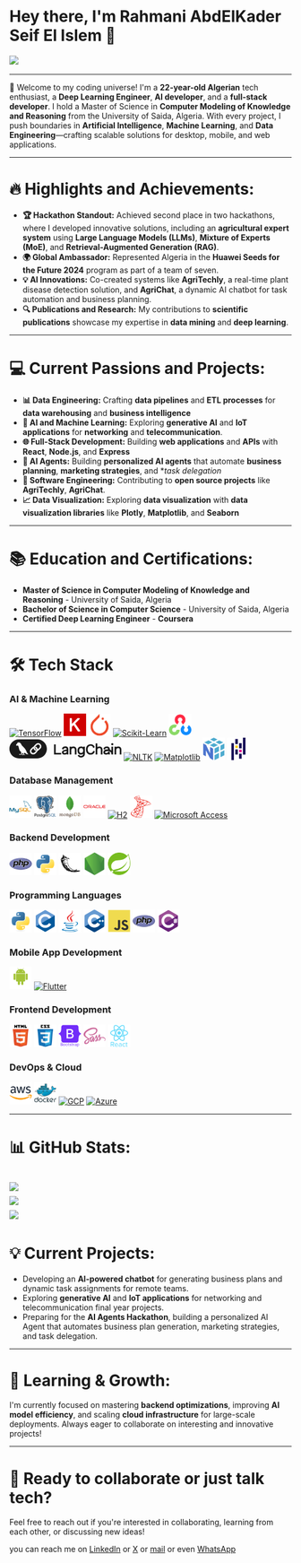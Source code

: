 # Hey there, I'm Rahmani AbdElKader Seif El Islem 👋 

[![](https://visitcount.itsvg.in/api?id=aek426rahmani&label=Profile%20Views&color=1&pretty=true)](https://rahamniabdelkaderseifelislem.github.io) 

---

🚀 Welcome to my coding universe! I'm a **22-year-old Algerian** tech enthusiast, a **Deep Learning Engineer**, **AI developer**, and a **full-stack developer**. I hold a Master of Science in **Computer Modeling of Knowledge and Reasoning** from the University of Saida, Algeria. With every project, I push boundaries in **Artificial Intelligence**, **Machine Learning**, and **Data Engineering**—crafting scalable solutions for desktop, mobile, and web applications.

---

# 🔥 Highlights and Achievements:
- **🏆 Hackathon Standout:** Achieved second place in two hackathons, where I developed innovative solutions, including an **agricultural expert system** using **Large Language Models (LLMs)**, **Mixture of Experts (MoE)**, and **Retrieval-Augmented Generation (RAG)**.
- **🌍 Global Ambassador:** Represented Algeria in the **Huawei Seeds for the Future 2024** program as part of a team of seven.
- **💡 AI Innovations:** Co-created systems like **AgriTechly**, a real-time plant disease detection solution, and **AgriChat**, a dynamic AI chatbot for task automation and business planning.
- **🔍 Publications and Research:** My contributions to **scientific publications** showcase my expertise in **data mining** and **deep learning**.

---

# 💻 Current Passions and Projects:
- **📊 Data Engineering:** Crafting **data pipelines** and **ETL processes** for **data warehousing** and **business intelligence**
- **🚀 AI and Machine Learning:** Exploring **generative AI** and **IoT applications** for **networking** and **telecommunication**.
- **🌐 Full-Stack Development:** Building **web applications** and **APIs** with **React**, **Node.js**, and **Express**
- **🤖 AI Agents:** Building **personalized AI agents** that automate **business planning**, **marketing strategies**, and **task delegation*
- **🔧 Software Engineering:** Contributing to **open source projects** like **AgriTechly**, **AgriChat**.
- **📈 Data Visualization:** Exploring **data visualization** with **data visualization libraries** like **Plotly**, **Matplotlib**, and **Seaborn**

---

# 📚 Education and Certifications:

- **Master of Science in Computer Modeling of Knowledge and Reasoning** - University of Saida, Algeria
- **Bachelor of Science in Computer Science** - University of Saida, Algeria
- **Certified Deep Learning Engineer** - **Coursera**

---

# 🛠️ Tech Stack

### AI & Machine Learning
<a href="https://www.tensorflow.org/" target="_blank"><img src="https://seeklogo.com/images/T/tensorflow-logo-AE5100E55E-seeklogo.com.png" alt="TensorFlow" height="40"/></a>
<a href="https://keras.io/" target="_blank"><img src="https://raw.githubusercontent.com/devicons/devicon/master/icons/keras/keras-original.svg" alt="Keras" width="40" height="40"/></a>
<a href="https://pytorch.org/" target="_blank"><img src="https://raw.githubusercontent.com/devicons/devicon/master/icons/pytorch/pytorch-original.svg" alt="PyTorch" width="40" height="40"/></a>
<a href="https://scikit-learn.org/" target="_blank"><img src="https://upload.wikimedia.org/wikipedia/commons/0/05/Scikit_learn_logo_small.svg" alt="Scikit-Learn" width="40" height="40"/></a>
<a href="https://opencv.org/" target="_blank"><img src="https://raw.githubusercontent.com/devicons/devicon/master/icons/opencv/opencv-original.svg" alt="OpenCV" width="40" height="40"/></a>
<a href="https://www.langchain.com" target="_blank"><svg width="200" height="40" viewBox="0 0 240 41" fill="none" xmlns="http://www.w3.org/2000/svg">
<path d="M61.5139 11.1569C60.4527 11.1569 59.4549 11.568 58.708 12.3148L55.6899 15.3248C54.8757 16.1368 54.4574 17.2643 54.5431 18.4202C54.5492 18.4833 54.5553 18.5464 54.5615 18.6115C54.6696 19.4988 55.0594 20.2986 55.6899 20.9254C56.1246 21.3589 56.6041 21.6337 57.1857 21.825C57.2163 22 57.2326 22.177 57.2326 22.3541C57.2326 23.1519 56.9225 23.9008 56.3592 24.4625L56.1735 24.6477C55.1655 24.3037 54.3247 23.8011 53.5656 23.044C52.5576 22.0386 51.8903 20.7687 51.6393 19.3747L51.6046 19.1813L51.4515 19.3055C51.3475 19.3889 51.2495 19.4785 51.1577 19.57L48.1396 22.58C46.5928 24.1226 46.5928 26.636 48.1396 28.1786C48.913 28.9499 49.9292 29.3366 50.9475 29.3366C51.9658 29.3366 52.98 28.9499 53.7534 28.1786L56.7715 25.1687C58.3183 23.626 58.3183 21.1147 56.7715 19.57C56.3592 19.159 55.8675 18.8496 55.3104 18.6502C55.2798 18.469 55.2634 18.2879 55.2634 18.1109C55.2634 17.2439 55.6063 16.4217 56.2348 15.7949C57.2449 16.1388 58.1407 16.6965 58.8978 17.4515C59.9038 18.4548 60.5691 19.7227 60.8241 21.1208L60.8588 21.3141L61.0119 21.19C61.116 21.1066 61.2139 21.017 61.3078 20.9234L64.3259 17.9135C65.8727 16.3708 65.8747 13.8575 64.3259 12.3148C63.577 11.568 62.5811 11.1569 61.518 11.1569H61.5139Z" fill="CurrentColor"></path>
<path d="M59.8966 0.148865H20.4063C9.15426 0.148865 0 9.27841 0 20.5001C0 31.7217 9.15426 40.8513 20.4063 40.8513H59.8966C71.1486 40.8513 80.3029 31.7217 80.3029 20.5001C80.3029 9.27841 71.1486 0.148865 59.8966 0.148865ZM40.4188 32.0555C39.7678 32.1898 39.0352 32.2142 38.5373 31.6953C38.3536 32.1165 37.9251 31.8947 37.5945 31.8398C37.5639 31.9252 37.5374 32.0005 37.5088 32.086C36.4089 32.1593 35.5845 31.04 35.0601 30.1954C34.0193 29.6337 32.8378 29.2918 31.7746 28.7036C31.7134 29.6724 31.9257 30.8731 31.0012 31.4979C30.9543 33.36 33.8255 31.7177 34.0887 33.1056C33.8847 33.128 33.6582 33.073 33.4949 33.2297C32.746 33.9563 31.8869 32.6803 31.0237 33.2074C29.8646 33.7894 29.7483 34.2656 28.3137 34.3857C28.2342 34.2656 28.2668 34.1862 28.3341 34.113C28.7382 33.6449 28.7668 33.0934 29.4565 32.8939C28.7464 32.782 28.1525 33.1728 27.5546 33.4821C26.7771 33.7996 26.7833 32.7657 25.5875 33.537C25.4548 33.4292 25.5181 33.3315 25.5936 33.2481C25.8976 32.8777 26.2976 32.8227 26.7486 32.8431C24.5304 31.6098 23.4856 34.3511 22.4612 32.9876C22.1531 33.069 22.0368 33.3457 21.8429 33.5411C21.6756 33.358 21.8021 33.1361 21.8103 32.9204C21.6103 32.8268 21.3572 32.782 21.4164 32.4625C21.0246 32.3302 20.7512 32.5622 20.4594 32.782C20.1961 32.5785 20.6369 32.2814 20.7185 32.0697C20.9532 31.6627 21.4878 31.9863 21.7592 31.6932C22.5306 31.2557 23.606 31.9659 24.4876 31.8459C25.1671 31.9313 26.0078 31.2353 25.667 30.5413C24.9406 29.6154 25.0691 28.4045 25.0528 27.2974C24.963 26.6522 23.4101 25.83 22.9612 25.134C22.4061 24.5072 21.9735 23.7807 21.5409 23.0664C19.9798 20.0523 20.4716 16.1795 18.5044 13.3812C17.6147 13.8717 16.4556 13.6397 15.6884 12.9823C15.2741 13.3588 15.2557 13.8513 15.2231 14.3744C14.2293 13.3833 14.3538 11.5109 15.1476 10.4079C15.4721 9.97239 15.8598 9.61421 16.2924 9.29876C16.3903 9.22754 16.423 9.15834 16.4209 9.04844C17.2066 5.52362 22.5653 6.20335 24.259 8.70044C25.4875 10.237 25.8589 12.27 27.2526 13.6967C29.1279 15.744 31.2645 17.5471 32.9949 19.7267C34.6315 21.7191 35.8008 24.0554 36.8211 26.4101C37.2374 27.1915 37.2415 28.1501 37.8578 28.8176C38.1618 29.2206 39.6474 30.3175 39.325 30.7062C39.5107 31.1091 40.8983 31.6647 40.4167 32.0555H40.4188ZM66.4449 20.032L63.4269 23.0419C62.6228 23.8438 61.6291 24.4421 60.5516 24.7697L60.4965 24.786L60.4761 24.8389C60.1251 25.7629 59.5925 26.5871 58.8905 27.2852L55.8724 30.2951C54.5562 31.6078 52.8054 32.3302 50.9402 32.3302C49.0751 32.3302 47.3242 31.6078 46.008 30.2951C43.2879 27.5823 43.2879 23.1701 46.008 20.4573L49.0261 17.4474C49.8342 16.6415 50.8015 16.0615 51.8973 15.7257L51.9524 15.7094L51.9728 15.6565C52.3238 14.7325 52.8584 13.9063 53.5625 13.2021L56.5805 10.1922C57.8967 8.87953 59.6476 8.15706 61.5127 8.15706C63.3779 8.15706 65.1287 8.87953 66.4449 10.1922C67.7612 11.5048 68.4856 13.251 68.4856 15.1111C68.4856 16.9712 67.7612 18.7193 66.4449 20.03V20.032Z" fill="CurrentColor"></path>
<path d="M28.1422 28.4126C27.8769 29.4424 27.7912 31.1946 26.4485 31.2455C26.3383 31.8398 26.8607 32.0636 27.3382 31.8723C27.8096 31.6566 28.034 32.0433 28.1932 32.4279C28.9217 32.5337 29.9992 32.1857 30.04 31.3249C28.9523 30.7001 28.6156 29.5116 28.1442 28.4106L28.1422 28.4126Z" fill="CurrentColor"></path>
<path d="M99.2089 10.8162H95.624V32.5623H111V29.0983H99.2089V10.8162Z" fill="CurrentColor"></path>
<path d="M129.021 32.5623H132.606V32.5236H132.653L132.66 32.364C132.661 32.3173 132.674 31.8821 132.608 31.2115V23.1182C132.608 20.0733 134.828 18.6871 136.891 18.6871C139.11 18.6871 140.19 19.8831 140.19 22.3445V32.5623H143.775V21.8674C143.775 17.8054 141.194 15.2812 137.041 15.2812C135.276 15.2812 133.701 15.7825 132.464 16.7351L132.431 15.5794H129.026V32.5623H129.021Z" fill="CurrentColor"></path>
<path d="M158.365 16.827C157.119 15.8147 155.517 15.2812 153.71 15.2812C148.876 15.2812 145.873 18.6146 145.873 23.9806C145.873 29.3466 148.876 32.7106 153.71 32.7106C155.415 32.7106 156.937 32.2464 158.136 31.363C158.033 33.9953 156.384 35.5588 153.681 35.5588C151.408 35.5588 150.122 34.8351 149.858 33.4085L149.825 33.2312L146.342 34.2935L146.373 34.4369C146.961 37.2722 149.614 38.9647 153.473 38.9647C156.091 38.9647 158.144 38.2523 159.577 36.8451C161.023 35.4266 161.755 33.3827 161.755 30.7715V15.5794H158.439L158.367 16.827H158.365ZM158.141 24.1305C158.141 27.3704 156.563 29.3063 153.918 29.3063C151.083 29.3063 149.458 27.3655 149.458 23.9822C149.458 20.5988 151.084 18.6871 153.918 18.6871C156.499 18.6871 158.115 20.6133 158.141 23.713V24.1305Z" fill="CurrentColor"></path>
<path d="M179.418 25.6665C178.675 28.0698 176.767 29.3948 174.047 29.3948C170.158 29.3948 167.74 26.4418 167.74 21.6884C167.74 16.9349 170.179 13.9819 174.107 13.9819C176.825 13.9819 178.391 15.0474 179.188 17.4346L179.56 18.5516L182.945 16.9623L182.627 16.0677C181.338 12.4361 178.361 10.5179 174.018 10.5179C171.067 10.5179 168.562 11.5834 166.773 13.5983C165.003 15.5938 164.066 18.3904 164.066 21.69C164.066 28.476 167.983 32.862 174.047 32.862C178.32 32.862 181.63 30.6263 182.9 26.8803L183.224 25.9228L179.747 24.601L179.416 25.6681L179.418 25.6665Z" fill="CurrentColor"></path>
<path d="M192.806 15.2812C191.094 15.2812 189.571 15.7503 188.375 16.6417V8.73212H184.79V32.5639H188.375V23.1199C188.375 20.0557 190.594 18.6598 192.658 18.6598C194.877 18.6598 195.957 19.8558 195.957 22.3171V32.5656H199.542V21.84C199.542 17.857 196.899 15.2845 192.808 15.2845L192.806 15.2812Z" fill="CurrentColor"></path>
<path d="M220.496 8.21954C219.164 8.21954 218.197 9.18668 218.197 10.5181C218.197 11.8495 219.164 12.8167 220.496 12.8167C221.827 12.8167 222.794 11.8495 222.794 10.5181C222.794 9.18668 221.827 8.21954 220.496 8.21954Z" fill="CurrentColor"></path>
<path d="M233.262 15.2812C231.497 15.2812 229.923 15.7825 228.686 16.7351L228.652 15.5794H225.248V32.5623H228.833V23.1182C228.833 20.0733 231.052 18.6871 233.116 18.6871C235.335 18.6871 236.415 19.8831 236.415 22.3445V32.5623H240V21.8674C240 17.8054 237.419 15.2812 233.266 15.2812H233.262Z" fill="CurrentColor"></path>
<path d="M222.237 15.5794H218.67V23.9984C217.68 23.1666 216.514 22.538 215.198 22.127V21.271C215.198 17.5202 212.736 15.2812 208.611 15.2812C205.26 15.2812 202.754 16.8545 201.733 19.5963L201.458 20.3361L204.332 22.4542L204.825 21.1695C205.475 19.4754 206.679 18.6856 208.611 18.6856C210.544 18.6856 211.613 19.6156 211.613 21.4483V21.5435C211.498 21.5386 211.382 21.5354 211.266 21.5338C207.428 21.4725 204.628 22.3704 202.944 24.1982C201.221 26.068 201.372 28.1683 201.395 28.4004L201.411 28.5616H201.427C201.695 31.1777 203.98 32.8573 207.301 32.8573C209.13 32.8573 210.82 32.348 212.098 31.4179L212.112 32.5607H215.198V27.2479L215.131 27.1996C214.695 26.8804 213.934 26.4678 212.789 26.3227C212.43 26.2776 212.087 26.255 211.771 26.2615H211.611V26.7499C211.611 27.8734 210.32 29.4546 207.448 29.4546C205.328 29.4546 205.012 28.5632 205.012 28.0313V27.9765C205.028 27.738 205.128 27.1544 205.655 26.6112C206.324 25.9197 207.83 25.1106 211.207 25.1622C213.652 25.2008 215.528 25.8843 216.784 27.1947C218.325 28.8034 218.615 31.0053 218.668 31.8676V32.5623H222.235V15.5794H222.237Z" fill="CurrentColor"></path>
<path d="M119.752 15.2071C116.401 15.2071 113.895 16.7803 112.874 19.5221L112.599 20.262L115.473 22.38L115.966 21.0953C116.616 19.4012 117.82 18.6114 119.752 18.6114C121.685 18.6114 122.754 19.5415 122.754 21.3742V21.8046L119.062 22.4558C114.734 23.2214 112.539 25.0719 112.539 27.9539C112.539 30.836 114.855 32.7832 118.44 32.7832C120.27 32.7832 121.959 32.2738 123.237 31.3437L123.252 32.4866H126.337V21.1969C126.337 17.446 123.875 15.2071 119.751 15.2071H119.752ZM122.754 25.1638V26.6773C122.754 27.8008 121.462 29.3821 118.59 29.3821C116.47 29.3821 116.155 28.4907 116.155 27.9588C116.155 27.4865 116.155 26.3807 119.91 25.6844L122.754 25.1654V25.1638Z" fill="CurrentColor"></path>
</svg></a>
<a href="https://www.nltk.org" target="_blank"><img src="https://thedatascientist.com/wp-content/uploads/2023/08/nltk-276x300.png" alt="NLTK" height="40"/></a>
<a href="https://matplotlib.org" target="_blank"><img src="https://matplotlib.org/_static/logo_dark.svg" alt="Matplotlib" height="40"/></a>
<a href="https://numpy.org" target="_blank"><img src="https://raw.githubusercontent.com/devicons/devicon/master/icons/numpy/numpy-original.svg" alt="NumPy" height="40"/></a>
<a href="https://pandas.pydata.org" target="_blank"><img src="https://raw.githubusercontent.com/devicons/devicon/master/icons/pandas/pandas-original.svg" alt="Pandas" height="40"/></a>
<p align="left">

### Database Management
<a href="https://www.mysql.com/" target="_blank"><img src="https://raw.githubusercontent.com/devicons/devicon/master/icons/mysql/mysql-original-wordmark.svg" alt="MySQL" width="40" height="40"/></a>
<a href="https://www.postgresql.org/" target="_blank"><img src="https://raw.githubusercontent.com/devicons/devicon/master/icons/postgresql/postgresql-original-wordmark.svg" alt="PostgreSQL" width="40" height="40"/></a>
<a href="https://www.mongodb.com/" target="_blank"><img src="https://raw.githubusercontent.com/devicons/devicon/master/icons/mongodb/mongodb-original-wordmark.svg" alt="MongoDB" width="40" height="40"/></a>
<a href="https://www.oracle.com/database/" target="_blank"><img src="https://raw.githubusercontent.com/devicons/devicon/master/icons/oracle/oracle-original.svg" alt="Oracle" width="40" height="40"/></a>
<a href="https://www.h2database.com/" target="_blank"><img src="https://www.h2database.com/html/images/h2-logo-2.png" alt="H2" height="40"/></a>
<a href="https://www.microsoft.com/en-us/sql-server" target="_blank"><img src="https://raw.githubusercontent.com/devicons/devicon/master/icons/microsoftsqlserver/microsoftsqlserver-plain.svg" alt="SQL Server" width="40" height="40"/></a>
<a href="https://www.microsoft.com/en-us/microsoft-365/access" target="_blank"><img src="https://djgeqya1wekbj.cloudfront.net/product-images/600-600/MOS-Access-1200x600.jpg.webp" alt="Microsoft Access" height="40"/></a>

### Backend Development
<a href="https://www.php.net" target="_blank"><img src="https://raw.githubusercontent.com/devicons/devicon/master/icons/php/php-original.svg" alt="PHP" width="40" height="40"/></a>
<a href="https://www.python.org" target="_blank"><img src="https://raw.githubusercontent.com/devicons/devicon/master/icons/python/python-original.svg" alt="Python" width="40" height="40"/></a>
<a href="https://flask.palletsprojects.com/" target="_blank"><img src="https://raw.githubusercontent.com/devicons/devicon/master/icons/flask/flask-original.svg" alt="Flask" width="40" height="40"/></a>
<a href="https://nodejs.org/" target="_blank"><img src="https://raw.githubusercontent.com/devicons/devicon/master/icons/nodejs/nodejs-original.svg" alt="Node.js" width="40" height="40"/></a>
<a href="https://spring.io/projects/spring-boot" target="_blank"><img src="https://raw.githubusercontent.com/devicons/devicon/master/icons/spring/spring-original.svg" alt="Spring Boot" width="40" height="40"/></a>

### Programming Languages
<a href="https://www.python.org" target="_blank"><img src="https://raw.githubusercontent.com/devicons/devicon/master/icons/python/python-original.svg" alt="Python" width="40" height="40"/></a>
<a href="https://www.cprogramming.com/" target="_blank"><img src="https://raw.githubusercontent.com/devicons/devicon/master/icons/c/c-original.svg" alt="C" width="40" height="40"/></a>
<a href="https://www.java.com" target="_blank"><img src="https://raw.githubusercontent.com/devicons/devicon/master/icons/java/java-original.svg" alt="Java" width="40" height="40"/></a>
<a href="https://isocpp.org/" target="_blank"><img src="https://raw.githubusercontent.com/devicons/devicon/master/icons/cplusplus/cplusplus-original.svg" alt="C++" width="40" height="40"/></a>
<a href="https://www.javascript.com/" target="_blank"><img src="https://raw.githubusercontent.com/devicons/devicon/master/icons/javascript/javascript-original.svg" alt="JavaScript" width="40" height="40"/></a>
<a href="https://www.php.net" target="_blank"><img src="https://raw.githubusercontent.com/devicons/devicon/master/icons/php/php-original.svg" alt="PHP" width="40" height="40"/></a>
<a href="https://learn.microsoft.com/en-us/dotnet/csharp/" target="_blank"><img src="https://raw.githubusercontent.com/devicons/devicon/master/icons/csharp/csharp-original.svg" alt="C#" width="40" height="40"/></a>

### Mobile App Development
<a href="https://developer.android.com" target="_blank"><img src="https://raw.githubusercontent.com/devicons/devicon/master/icons/android/android-original-wordmark.svg" alt="Android" width="40" height="40"/></a>
<a href="https://flutter.dev" target="_blank"><img src="https://www.vectorlogo.zone/logos/flutterio/flutterio-icon.svg" alt="Flutter" width="40" height="40"/></a>

### Frontend Development
<a href="https://www.w3.org/html/" target="_blank"><img src="https://raw.githubusercontent.com/devicons/devicon/master/icons/html5/html5-original-wordmark.svg" alt="HTML5" width="40" height="40"/></a>
<a href="https://www.w3schools.com/css/" target="_blank"><img src="https://raw.githubusercontent.com/devicons/devicon/master/icons/css3/css3-original-wordmark.svg" alt="CSS3" width="40" height="40"/></a>
<a href="https://getbootstrap.com" target="_blank"><img src="https://raw.githubusercontent.com/devicons/devicon/master/icons/bootstrap/bootstrap-plain-wordmark.svg" alt="Bootstrap" width="40" height="40"/></a>
<a href="https://sass-lang.com" target="_blank"><img src="https://raw.githubusercontent.com/devicons/devicon/master/icons/sass/sass-original.svg" alt="Sass" width="40" height="40"/></a>
<a href="https://reactjs.org" target="_blank"><img src="https://raw.githubusercontent.com/devicons/devicon/master/icons/react/react-original-wordmark.svg" alt="React.js" width="40" height="40"/></a>


### DevOps & Cloud
<a href="https://aws.amazon.com/" target="_blank"><img src="https://raw.githubusercontent.com/devicons/devicon/master/icons/amazonwebservices/amazonwebservices-original-wordmark.svg" alt="AWS" width="40" height="40"/></a>
<a href="https://www.docker.com/" target="_blank"><img src="https://raw.githubusercontent.com/devicons/devicon/master/icons/docker/docker-original-wordmark.svg" alt="Docker" width="40" height="40"/></a>
<a href="https://cloud.google.com/" target="_blank"><img src="https://www.vectorlogo.zone/logos/google_cloud/google_cloud-icon.svg" alt="GCP" width="40" height="40"/></a>
<a href="https://azure.microsoft.com/en-us/" target="_blank"><img src="https://www.vectorlogo.zone/logos/microsoft_azure/microsoft_azure-icon.svg" alt="Azure" width="40" height="40"/></a>

</p>

---
# 📊 GitHub Stats:
![](https://github-readme-streak-stats.herokuapp.com/?user=RAHAMNIabdelkaderseifelislem&theme=dark&hide_border=false)<br/>
![](https://github-readme-stats-6ijsh5lcg-xisben2001x.vercel.app/api?username=RAHAMNIabdelkaderseifelislem&theme=dark&hide_border=false&show_icons=false&include_all_commits=true)<br/>
![](https://github-readme-stats-6ijsh5lcg-xisben2001x.vercel.app/api/top-langs/?username=RAHAMNIabdelkaderseifelislem&theme=dark&hide_border=false&include_all_commits=true&count_private=true&layout=compact&langs_count=20)
---

# 💡 Current Projects:
- Developing an **AI-powered chatbot** for generating business plans and dynamic task assignments for remote teams.
- Exploring **generative AI** and **IoT applications** for networking and telecommunication final year projects.
- Preparing for the **AI Agents Hackathon**, building a personalized AI Agent that automates business plan generation, marketing strategies, and task delegation.

---

# 🌱 Learning & Growth:
I'm currently focused on mastering **backend optimizations**, improving **AI model efficiency**, and scaling **cloud infrastructure** for large-scale deployments. Always eager to collaborate on interesting and innovative projects!

---

# 🌟 Ready to collaborate or just talk tech?
Feel free to reach out if you're interested in collaborating, learning from each other, or discussing new ideas!

you can reach me on [LinkedIn](https://www.linkedin.com/in/abd-el-kader-seif-el-islem-rahmani-2805b019b/) or [X](https://twitter.com/AK426rahmani) or [mail](mailto:a.e.k426rahmani@gmail.com) or even [WhatsApp](https://wa.me/213668704202)
